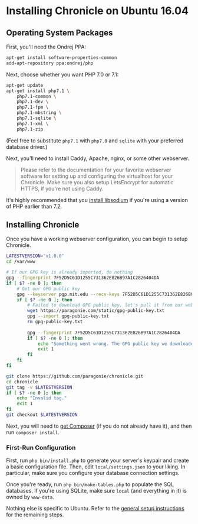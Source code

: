 # Installing Chronicle on Ubuntu 16.04

## Operating System Packages

First, you'll need the Ondrej PPA:

```bash
apt-get install software-properties-common
add-apt-repository ppa:ondrej/php
```

Next, choose whether you want PHP 7.0 or 7.1:

```bash
apt-get update
apt-get install php7.1 \
    php7.1-common \
    php7.1-dev \
    php7.1-fpm \
    php7.1-mbstring \
    php7.1-sqlite \
    php7.1-xml \
    php7.1-zip
```

(Feel free to substitute `php7.1` with `php7.0` and `sqlite` with your preferred database driver.)

Next, you'll need to install Caddy, Apache, nginx, or some other webserver.

> Please refer to the documentation for your favorite webserver software for
setting up and configuring the virtualhost for your Chronicle. Make sure you
also setup LetsEncrypt for automatic HTTPS, if you're not using Caddy.

It's highly recommended that you [install libsodium](https://paragonie.com/book/pecl-libsodium/read/00-intro.md#installing-libsodium)
if you're using a version of PHP earlier than 7.2.

## Installing Chronicle

Once you have a working webserver configuration, you can begin to setup Chronicle.

```bash
LATESTVERSION="v1.0.0"
cd /var/www

# If our GPG key is already imported, do nothing
gpg --fingerprint 7F52D5C61D1255C731362E826B97A1C2826404DA
if [ $? -ne 0 ]; then
    # Get our GPG public key
    gpg --keyserver pgp.mit.edu --recv-keys 7F52D5C61D1255C731362E826B97A1C2826404DA
    if [ $? -ne 0 ]; then
        # Failed to download GPG public key, let's pull it from our website.
        wget https://paragonie.com/static/gpg-public-key.txt
        gpg --import gpg-public-key.txt
        rm gpg-public-key.txt
        
        gpg --fingerprint 7F52D5C61D1255C731362E826B97A1C2826404DA
        if [ $? -ne 0 ]; then
            echo "Something went wrong. The GPG public key we downloaded was not Paragon's!"
            exit 1
        fi
    fi
fi

git clone https://github.com/paragonie/chronicle.git
cd chronicle
git tag -v $LATESTVERSION
if [ $? -ne 0 ]; then
    echo "Invalid tag."
    exit 1
fi
git checkout $LATESTVERSION
```

Next, you will need to [get Composer](https://getcomposer.org/download/)
(if you do not already have it), and then run `composer install`.

### First-Run Configuration

First, run `php bin/install.php` to generate your server's keypair and create
a basic configuration file. Then, edit `local/settings.json` to your liking.
In particular, make sure you configure your database connection settings. 

Once you're ready, run `php bin/make-tables.php` to populate the SQL databases.
If you're using SQLite, make sure `local` (and everything in it) is owned by
`www-data`.

Nothing else is specific to Ubuntu. Refer to the [general setup instructions](../01-setup.md)
for the remaining steps.
